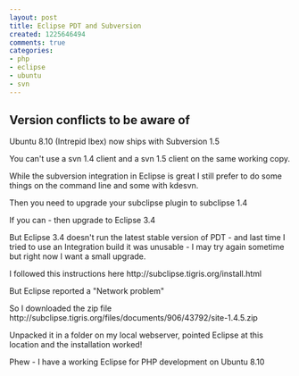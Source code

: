 ```yaml
---
layout: post
title: Eclipse PDT and Subversion
created: 1225646494
comments: true
categories:
- php
- eclipse
- ubuntu
- svn
---
```

<h2>
Version conflicts to be aware of
</h2>
<p>
Ubuntu 8.10 (Intrepid Ibex) now ships with Subversion 1.5 
</p>
<p>
You can't use a svn 1.4 client and a svn 1.5 client on the same working copy.
</p>
<p>
While the subversion integration in Eclipse is great I still prefer to do some things on the command line and some with kdesvn.
</p>
<p>
Then you need to upgrade your subclipse plugin to subclipse 1.4
</p>
<p>
If you can - then upgrade to Eclipse 3.4 
</p>
<p>
But Eclipse 3.4 doesn't run the latest stable version of PDT - and last time I tried to use an Integration build it was unusable - I may try again sometime but right now I want a small upgrade.
</p>
<p>
I followed this instructions here http://subclipse.tigris.org/install.html
</p>
<p>
But Eclipse reported a &quot;Network problem&quot;
</p>
<p>
So I downloaded the zip file<br />
http://subclipse.tigris.org/files/documents/906/43792/site-1.4.5.zip
</p>
<p>
Unpacked it in a folder on my local webserver, pointed Eclipse at this location and the installation worked!
</p>
<p>
Phew - I have a working Eclipse for PHP development on Ubuntu 8.10 
</p>
